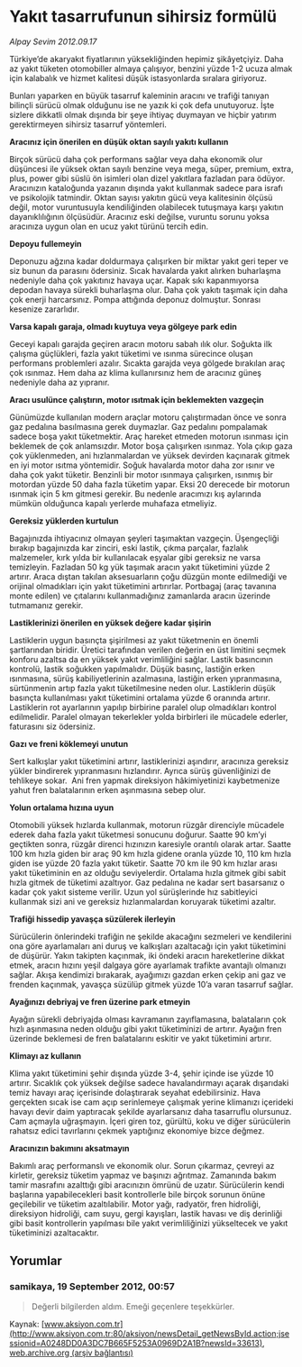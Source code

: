 # Yakıt tasarrufunun sihirsiz formülü

*Alpay Sevim 2012.09.17*

<div class="news-detail-text-todays">
 <div>
 </div>
 <div>
 </div>
 <div id="newsSpot">
  <font class="detail-spot">
   Türkiye’de akaryakıt fiyatlarının yüksekliğinden hepimiz şikâyetçiyiz. Daha az yakıt tüketen otomobiller almaya çalışıyor, benzini yüzde 1-2 ucuza almak için kalabalık ve hizmet kalitesi düşük istasyonlarda sıralara giriyoruz.
  </font>
 </div>
 <div id="newsText">
  <font class="detail-text">
   <p>
    Bunları yaparken en büyük tasarruf kaleminin aracını ve trafiği tanıyan bilinçli sürücü olmak olduğunu ise ne yazık ki çok defa unutuyoruz. İşte sizlere dikkatli olmak dışında bir şeye ihtiyaç duymayan ve hiçbir yatırım gerektirmeyen sihirsiz tasarruf yöntemleri.
   </p>
   <p>
    <strong>
     Aracınız için önerilen en düşük oktan sayılı yakıtı kullanın
    </strong>
   </p>
   <p>
    Birçok sürücü daha çok performans sağlar veya daha ekonomik olur düşüncesi ile yüksek oktan sayılı benzine veya mega, süper, premium, extra, plus, power gibi süslü ön isimleri olan dizel yakıtlara fazladan para ödüyor. Aracınızın kataloğunda yazanın dışında yakıt kullanmak sadece para israfı ve psikolojik tatmindir. Oktan sayısı yakıtın gücü veya kalitesinin ölçüsü değil, motor vuruntusuyla kendiliğinden olabilecek tutuşmaya karşı yakıtın dayanıklılığının ölçüsüdür. Aracınız eski değilse, vuruntu sorunu yoksa aracınıza uygun olan en ucuz yakıt türünü tercih edin.
   </p>
   <p>
    <strong>
     Depoyu fullemeyin
    </strong>
   </p>
   <p>
    Deponuzu ağzına kadar doldurmaya çalışırken bir miktar yakıt geri teper ve siz bunun da parasını ödersiniz. Sıcak havalarda yakıt alırken buharlaşma nedeniyle daha çok yakıtınız havaya uçar. Kapak sıkı kapanmıyorsa depodan havaya sürekli buharlaşma olur. Daha çok yakıtı taşımak için daha çok enerji harcarsınız. Pompa attığında deponuz dolmuştur. Sonrası kesenize zararlıdır.
   </p>
   <p>
    <strong>
     Varsa kapalı garaja, olmadı kuytuya veya gölgeye park edin
    </strong>
   </p>
   <p>
    Geceyi kapalı garajda geçiren aracın motoru sabah ılık olur. Soğukta ilk çalışma güçlükleri, fazla yakıt tüketimi ve ısınma sürecince oluşan performans problemleri azalır. Sıcakta garajda veya gölgede bırakılan araç çok ısınmaz. Hem daha az klima kullanırsınız hem de aracınız güneş nedeniyle daha az yıpranır.
   </p>
   <p>
    <strong>
     Aracı usulünce çalıştırın, motor ısıtmak için beklemekten vazgeçin
    </strong>
   </p>
   <p>
    Günümüzde kullanılan modern araçlar motoru çalıştırmadan önce ve sonra gaz pedalına basılmasına gerek duymazlar. Gaz pedalını pompalamak sadece boşa yakıt tüketmektir. Araç hareket etmeden motorun ısınması için beklemek de çok anlamsızdır. Motor boşa çalışırken ısınmaz. Yola çıkıp gaza çok yüklenmeden, ani hızlanmalardan ve yüksek devirden kaçınarak gitmek en iyi motor ısıtma yöntemidir. Soğuk havalarda motor daha zor ısınır ve daha çok yakıt tüketir. Benzinli bir motor ısınmaya çalışırken, ısınmış bir motordan yüzde 50 daha fazla tüketim yapar. Eksi 20 derecede bir motorun ısınmak için 5 km gitmesi gerekir. Bu nedenle aracımızı kış aylarında mümkün olduğunca kapalı yerlerde muhafaza etmeliyiz.
   </p>
   <p>
    <strong>
     Gereksiz yüklerden kurtulun
    </strong>
   </p>
   <p>
    Bagajınızda ihtiyacınız olmayan şeyleri taşımaktan vazgeçin. Üşengeçliği bırakıp bagajınızda kar zinciri, eski lastik, çıkma parçalar, fazlalık malzemeler, kırk yılda bir kullanılacak eşyalar gibi gereksiz ne varsa temizleyin. Fazladan 50 kg yük taşımak aracın yakıt tüketimini yüzde 2 artırır. Araca dıştan takılan aksesuarların çoğu düzgün monte edilmediği ve orijinal olmadıkları için yakıt tüketimini artırırlar. Portbagaj (araç tavanına monte edilen) ve çıtalarını kullanmadığınız zamanlarda aracın üzerinde tutmamanız gerekir.
   </p>
   <p>
    <strong>
     Lastiklerinizi önerilen en yüksek değere kadar şişirin
    </strong>
   </p>
   <p>
    Lastiklerin uygun basınçta şişirilmesi az yakıt tüketmenin en önemli şartlarından biridir. Üretici tarafından verilen değerin en üst limitini seçmek konforu azaltsa da en yüksek yakıt verimliliğini sağlar. Lastik basıncının kontrolü, lastik soğukken yapılmalıdır. Düşük basınç, lastiğin erken ısınmasına, sürüş kabiliyetlerinin azalmasına, lastiğin erken yıpranmasına, sürtünmenin artıp fazla yakıt tüketilmesine neden olur. Lastiklerin düşük basınçta kullanılması yakıt tüketimini ortalama yüzde 6 oranında artırır. Lastiklerin rot ayarlarının yapılıp birbirine paralel olup olmadıkları kontrol edilmelidir. Paralel olmayan tekerlekler yolda birbirleri ile mücadele ederler, faturasını siz ödersiniz.
   </p>
   <p>
    <strong>
     Gazı ve freni köklemeyi unutun
    </strong>
   </p>
   <p>
    Sert kalkışlar yakıt tüketimini artırır, lastiklerinizi aşındırır, aracınıza gereksiz yükler bindirerek yıpranmasını hızlandırır. Ayrıca sürüş güvenliğinizi de tehlikeye sokar.  Ani fren yapmak direksiyon hâkimiyetinizi kaybetmenize yahut fren balatalarının erken aşınmasına sebep olur.
   </p>
   <p>
    <strong>
     Yolun ortalama hızına uyun
    </strong>
   </p>
   <p>
    Otomobili yüksek hızlarda kullanmak, motorun rüzgâr direnciyle mücadele ederek daha fazla yakıt tüketmesi sonucunu doğurur. Saatte 90 km’yi geçtikten sonra, rüzgâr direnci hızınızın karesiyle orantılı olarak artar. Saatte 100 km hızla giden bir araç 90 km hızla gidene oranla yüzde 10, 110 km hızla giden ise yüzde 20 fazla yakıt tüketir. Saatte 70 km ile 90 km hızlar arası yakıt tüketiminin en az olduğu seviyelerdir. Ortalama hızla gitmek gibi sabit hızla gitmek de tüketimi azaltıyor. Gaz pedalına ne kadar sert basarsanız o kadar çok yakıt sisteme verilir. Uzun yol sürüşlerinde hız sabitleyici kullanmak sizi ani ve gereksiz hızlanmalardan koruyarak tüketimi azaltır.
   </p>
   <p>
    <strong>
     Trafiği hissedip yavaşça süzülerek ilerleyin
    </strong>
   </p>
   <p>
    Sürücülerin önlerindeki trafiğin ne şekilde akacağını sezmeleri ve kendilerini ona göre ayarlamaları ani duruş ve kalkışları azaltacağı için yakıt tüketimini de düşürür. Yakın takipten kaçınmak, iki öndeki aracın hareketlerine dikkat etmek, aracın hızını yeşil dalgaya göre ayarlamak trafikte avantajlı olmanızı sağlar. Akışa kendimizi bırakarak, ayağımızı gazdan erken çekip ani gaz ve frenden kaçınmak, yavaşça süzülüp gitmek yüzde 10’a varan tasarruf sağlar.
   </p>
   <p>
    <strong>
     Ayağınızı debriyaj ve fren üzerine park etmeyin
    </strong>
   </p>
   <p>
    Ayağın sürekli debriyajda olması kavramanın zayıflamasına, balataların çok hızlı aşınmasına neden olduğu gibi yakıt tüketiminizi de artırır. Ayağın fren üzerinde beklemesi de fren balatalarını eskitir ve yakıt tüketimini artırır.
   </p>
   <p>
    <strong>
     Klimayı az kullanın
    </strong>
   </p>
   <p>
    Klima yakıt tüketimini şehir dışında yüzde 3-4, şehir içinde ise yüzde 10 artırır. Sıcaklık çok yüksek değilse sadece havalandırmayı açarak dışarıdaki temiz havayı araç içerisinde dolaştırarak seyahat edebilirsiniz. Hava gerçekten sıcak ise cam açıp serinlemeye çalışmak yerine klimanızı içerideki havayı devir daim yaptıracak şekilde ayarlarsanız daha tasarruflu olursunuz. Cam açmayla uğraşmayın. İçeri giren toz, gürültü, koku ve diğer sürücülerin rahatsız edici tavırlarını çekmek yaptığınız ekonomiye bizce değmez.
   </p>
   <p>
    <strong>
     Aracınızın bakımını aksatmayın
    </strong>
   </p>
   <p>
    Bakımlı araç performanslı ve ekonomik olur. Sorun çıkarmaz, çevreyi az kirletir, gereksiz tüketim yapmaz ve başınızı ağrıtmaz. Zamanında bakım tamir masrafını azalttığı gibi aracınızın ömrünü de uzatır. Sürücülerin kendi başlarına yapabilecekleri basit kontrollerle bile birçok sorunun önüne geçilebilir ve tüketim azaltılabilir. Motor yağı, radyatör, fren hidroliği, direksiyon hidroliği, cam suyu, gergi kayışları, lastik havası ve diş derinliği gibi basit kontrollerin yapılması bile yakıt verimliliğinizi yükseltecek ve yakıt tüketiminizi azaltacaktır.
   </p>
  </font>
 </div>
 <div>
 </div>
 <div>
 </div>
</div>


## Yorumlar

### samikaya, 19 September 2012, 00:57
> Değerli bilgilerden aldım. Emeği geçenlere teşekkürler. 

Kaynak: [www.aksiyon.com.tr](http://www.aksiyon.com.tr:80/aksiyon/newsDetail_getNewsById.action;jsessionid=A0248DD0A3DC7B665F5253A0969D2A1B?newsId=33613), [web.archive.org (arşiv bağlantısı)](http://web.archive.org/web/20130118082622/http://www.aksiyon.com.tr:80/aksiyon/newsDetail_getNewsById.action;jsessionid=A0248DD0A3DC7B665F5253A0969D2A1B?newsId=33613)
